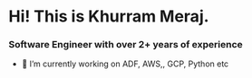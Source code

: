 # Hi! This is Khurram Meraj. 
### Software Engineer with over 2+ years of experience

- 🔭 I’m currently working on ADF, AWS,, GCP, Python etc
<!--
**Khurram19/Khurram19** is a ✨ _special_ ✨ repository because its `README.md` (this file) appears on your GitHub profile.

Here are some ideas to get you started:

- 🔭 I’m currently working on ...
🌱 I’m currently learning
- 👯 I’m looking to collaborate on ...
- 🤔 I’m looking for help with ...
- 💬 Ask me about ...
- 📫 How to reach me: ...
- 😄 Pronouns: ...
- ⚡ Fun fact: ...
-->
